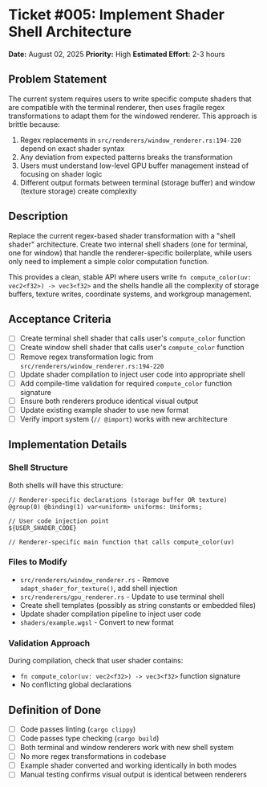 # Ticket #005: Implement Shader Shell Architecture

**Date:** August 02, 2025
**Priority:** High
**Estimated Effort:** 2-3 hours

## Problem Statement

The current system requires users to write specific compute shaders that are compatible with the terminal renderer, then uses fragile regex transformations to adapt them for the windowed renderer. This approach is brittle because:

1. Regex replacements in `src/renderers/window_renderer.rs:194-220` depend on exact shader syntax
2. Any deviation from expected patterns breaks the transformation
3. Users must understand low-level GPU buffer management instead of focusing on shader logic
4. Different output formats between terminal (storage buffer) and window (texture storage) create complexity

## Description

Replace the current regex-based shader transformation with a "shell shader" architecture. Create two internal shell shaders (one for terminal, one for window) that handle the renderer-specific boilerplate, while users only need to implement a simple color computation function.

This provides a clean, stable API where users write `fn compute_color(uv: vec2<f32>) -> vec3<f32>` and the shells handle all the complexity of storage buffers, texture writes, coordinate systems, and workgroup management.

## Acceptance Criteria

- [ ] Create terminal shell shader that calls user's `compute_color` function
- [ ] Create window shell shader that calls user's `compute_color` function  
- [ ] Remove regex transformation logic from `src/renderers/window_renderer.rs:194-220`
- [ ] Update shader compilation to inject user code into appropriate shell
- [ ] Add compile-time validation for required `compute_color` function signature
- [ ] Ensure both renderers produce identical visual output
- [ ] Update existing example shader to use new format
- [ ] Verify import system (`// @import`) works with new architecture

## Implementation Details

### Shell Structure
Both shells will have this structure:
```wgsl
// Renderer-specific declarations (storage buffer OR texture)
@group(0) @binding(1) var<uniform> uniforms: Uniforms;

// User code injection point
${USER_SHADER_CODE}

// Renderer-specific main function that calls compute_color(uv)
```

### Files to Modify
- `src/renderers/window_renderer.rs` - Remove `adapt_shader_for_texture()`, add shell injection
- `src/renderers/gpu_renderer.rs` - Update to use terminal shell
- Create shell templates (possibly as string constants or embedded files)
- Update shader compilation pipeline to inject user code
- `shaders/example.wgsl` - Convert to new format

### Validation Approach
During compilation, check that user shader contains:
- `fn compute_color(uv: vec2<f32>) -> vec3<f32>` function signature
- No conflicting global declarations

## Definition of Done

- [ ] Code passes linting (`cargo clippy`)
- [ ] Code passes type checking (`cargo build`)
- [ ] Both terminal and window renderers work with new shell system
- [ ] No more regex transformations in codebase
- [ ] Example shader converted and working identically in both modes
- [ ] Manual testing confirms visual output is identical between renderers 
